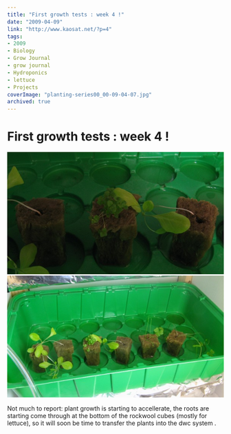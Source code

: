 ```yaml
---
title: "First growth tests : week 4 !"
date: "2009-04-09"
link: "http://www.kaosat.net/?p=4"
tags:
- 2009
- Biology
- Grow Journal
- grow journal
- Hydroponics
- lettuce
- Projects
coverImage: "planting-series00_00-09-04-07.jpg"
archived: true
---
```




# First growth tests : week 4 ! 

[![planting-series00_00-09-04-07](./assets/planting-series00_00-09-04-07.jpg "planting-series00_00-09-04-07")](./assets/planting-series00_00-09-04-07.jpg)
[![planting-series00_00-09-04-07-2](./assets/planting-series00_00-09-04-07-2.jpg "planting-series00_00-09-04-07-2")](./assets/planting-series00_00-09-04-07-2.jpg)

Not much to report: plant growth is starting to accellerate, the roots are starting come through at the bottom of the rockwool cubes (mostly for lettuce), so it will soon be time to transfer the plants into the dwc system .
